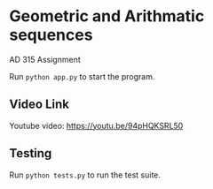 # Geometric and Arithmatic sequences

AD 315 Assignment

Run `python app.py` to start the program.

## Video Link

Youtube video: https://youtu.be/94pHQKSRL50

## Testing

Run `python tests.py` to run the test suite.
